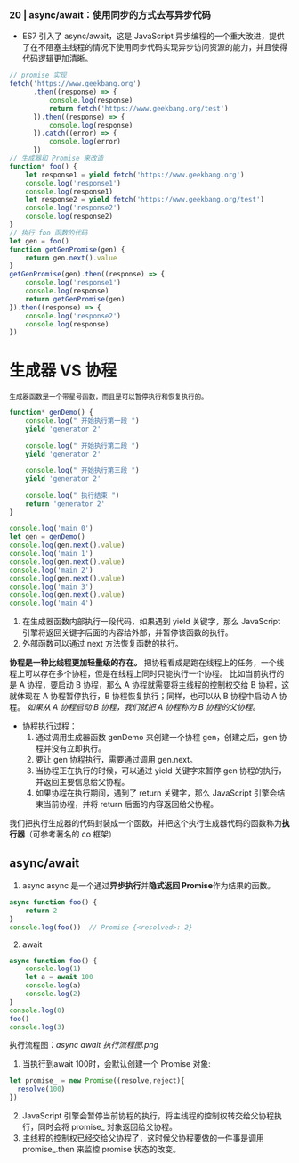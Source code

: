 ### 20 | async/await：使用同步的方式去写异步代码

- ES7 引入了 async/await，这是 JavaScript 异步编程的一个重大改进，提供了在不阻塞主线程的情况下使用同步代码实现异步访问资源的能力，并且使得代码逻辑更加清晰。
```js
// promise 实现
fetch('https://www.geekbang.org')
      .then((response) => {
          console.log(response)
          return fetch('https://www.geekbang.org/test')
      }).then((response) => {
          console.log(response)
      }).catch((error) => {
          console.log(error)
      })
// 生成器和 Promise 来改造
function* foo() {
    let response1 = yield fetch('https://www.geekbang.org')
    console.log('response1')
    console.log(response1)
    let response2 = yield fetch('https://www.geekbang.org/test')
    console.log('response2')
    console.log(response2)
}
// 执行 foo 函数的代码
let gen = foo()
function getGenPromise(gen) {
    return gen.next().value
}
getGenPromise(gen).then((response) => {
    console.log('response1')
    console.log(response)
    return getGenPromise(gen)
}).then((response) => {
    console.log('response2')
    console.log(response)
})

```

# 生成器 VS 协程
    生成器函数是一个带星号函数，而且是可以暂停执行和恢复执行的。
```js
function* genDemo() {
    console.log(" 开始执行第一段 ")
    yield 'generator 2'
 
    console.log(" 开始执行第二段 ")
    yield 'generator 2'
 
    console.log(" 开始执行第三段 ")
    yield 'generator 2'
 
    console.log(" 执行结束 ")
    return 'generator 2'
}
 
console.log('main 0')
let gen = genDemo()
console.log(gen.next().value)
console.log('main 1')
console.log(gen.next().value)
console.log('main 2')
console.log(gen.next().value)
console.log('main 3')
console.log(gen.next().value)
console.log('main 4')
```

1. 在生成器函数内部执行一段代码，如果遇到 yield 关键字，那么 JavaScript 引擎将返回关键字后面的内容给外部，并暂停该函数的执行。
2. 外部函数可以通过 next 方法恢复函数的执行。

**协程是一种比线程更加轻量级的存在。** 把协程看成是跑在线程上的任务，一个线程上可以存在多个协程，但是在线程上同时只能执行一个协程。
    比如当前执行的是 A 协程，要启动 B 协程，那么 A 协程就需要将主线程的控制权交给 B 协程，这就体现在 A 协程暂停执行，B 协程恢复执行；同样，也可以从 B 协程中启动 A 协程。
*如果从 A 协程启动 B 协程，我们就把 A 协程称为 B 协程的父协程。*

- 协程执行过程：
    1. 通过调用生成器函数 genDemo 来创建一个协程 gen，创建之后，gen 协程并没有立即执行。
    2. 要让 gen 协程执行，需要通过调用 gen.next。
    3. 当协程正在执行的时候，可以通过 yield 关键字来暂停 gen 协程的执行，并返回主要信息给父协程。
    4. 如果协程在执行期间，遇到了 return 关键字，那么 JavaScript 引擎会结束当前协程，并将 return 后面的内容返回给父协程。

我们把执行生成器的代码封装成一个函数，并把这个执行生成器代码的函数称为**执行器**（可参考著名的 co 框架）

## async/await
1. async
    async 是一个通过**异步执行**并**隐式返回 Promise**作为结果的函数。
```js
async function foo() {
    return 2
}
console.log(foo())  // Promise {<resolved>: 2}
```

2. await
```js
async function foo() {
    console.log(1)
    let a = await 100
    console.log(a)
    console.log(2)
}
console.log(0)
foo()
console.log(3)
```
执行流程图：*async await 执行流程图.png*
1. 当执行到await 100时，会默认创建一个 Promise 对象:
```js
let promise_ = new Promise((resolve,reject){
  resolve(100)
})
```
2. JavaScript 引擎会暂停当前协程的执行，将主线程的控制权转交给父协程执行，同时会将 promise_ 对象返回给父协程。
3. 主线程的控制权已经交给父协程了，这时候父协程要做的一件事是调用 promise_.then 来监控 promise 状态的改变。
